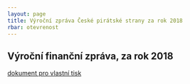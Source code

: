 ```yaml
---
layout: page
title: Výroční zpráva České pirátské strany za rok 2018
rbar: otevrenost
---
```


<h2> Výroční finanční zpráva, za rok 2018 </h2>
<a href="https://pirati.cz/otevrenost/vyrocni-zpravy/2017/2018.pdf"> dokument pro vlastní tisk </a>
